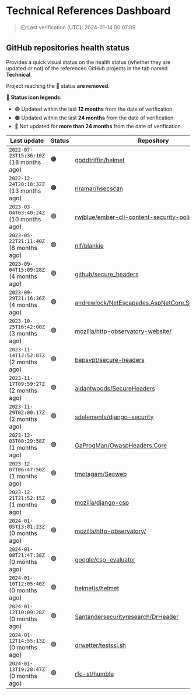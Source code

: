 
# Technical References Dashboard

> :timer_clock: Last verification (UTC): 2024-01-14 00:07:09

## GitHub repositories health status

Provides a quick visual status on the health status (whether they are updated or not) of the referenced GitHub projects in the tab named **Technical**.

Project reaching the :red_circle: status **are removed**.

:speech_balloon: **Status icon legends:**

* :green_circle: Updated within the last **12 months** from the date of verification.
* :orange_circle: Updated within the last **24 months** from the date of verification.
* :red_circle: Not updated for **more than 24 months** from the date of verification.

| Last update | Status | Repository |
| --- | --- | --- |
| `2022-07-23T15:36:10Z` (18 months ago) | :orange_circle: | [goddtriffin/helmet](https://github.com/goddtriffin/helmet) |
| `2022-12-24T20:18:32Z` (13 months ago) | :orange_circle: | [riramar/hsecscan](https://github.com/riramar/hsecscan) |
| `2023-03-04T03:40:24Z` (10 months ago) | :green_circle: | [rwjblue/ember-cli-content-security-policy/](https://github.com/rwjblue/ember-cli-content-security-policy/) |
| `2023-05-22T21:11:40Z` (8 months ago) | :green_circle: | [nlf/blankie](https://github.com/nlf/blankie) |
| `2023-09-04T15:09:28Z` (4 months ago) | :green_circle: | [github/secure_headers](https://github.com/github/secure_headers) |
| `2023-09-29T21:16:36Z` (4 months ago) | :green_circle: | [andrewlock/NetEscapades.AspNetCore.SecurityHeaders](https://github.com/andrewlock/NetEscapades.AspNetCore.SecurityHeaders) |
| `2023-10-25T16:42:00Z` (3 months ago) | :green_circle: | [mozilla/http-observatory-website/](https://github.com/mozilla/http-observatory-website/) |
| `2023-11-14T12:52:07Z` (2 months ago) | :green_circle: | [bepsvpt/secure-headers](https://github.com/bepsvpt/secure-headers) |
| `2023-11-17T09:59:27Z` (2 months ago) | :green_circle: | [aidantwoods/SecureHeaders](https://github.com/aidantwoods/SecureHeaders) |
| `2023-11-29T02:00:17Z` (2 months ago) | :green_circle: | [sdelements/django-security](https://github.com/sdelements/django-security) |
| `2023-12-03T00:29:58Z` (1 months ago) | :green_circle: | [GaProgMan/OwaspHeaders.Core](https://github.com/GaProgMan/OwaspHeaders.Core) |
| `2023-12-07T06:47:50Z` (1 months ago) | :green_circle: | [tmotagam/Secweb](https://github.com/tmotagam/Secweb) |
| `2023-12-21T21:52:15Z` (1 months ago) | :green_circle: | [mozilla/django-csp](https://github.com/mozilla/django-csp) |
| `2024-01-05T13:01:23Z` (0 months ago) | :green_circle: | [mozilla/http-observatory/](https://github.com/mozilla/http-observatory/) |
| `2024-01-08T21:47:38Z` (0 months ago) | :green_circle: | [google/csp-evaluator](https://github.com/google/csp-evaluator) |
| `2024-01-10T12:05:40Z` (0 months ago) | :green_circle: | [helmetjs/helmet](https://github.com/helmetjs/helmet) |
| `2024-01-12T10:09:28Z` (0 months ago) | :green_circle: | [Santandersecurityresearch/DrHeader](https://github.com/Santandersecurityresearch/DrHeader) |
| `2024-01-12T14:55:13Z` (0 months ago) | :green_circle: | [drwetter/testssl.sh](https://github.com/drwetter/testssl.sh) |
| `2024-01-13T19:28:47Z` (0 months ago) | :green_circle: | [rfc-st/humble](https://github.com/rfc-st/humble) |

